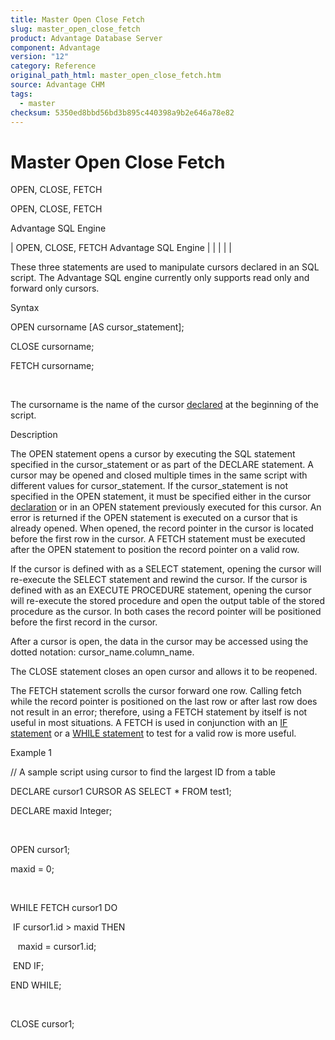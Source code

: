 ```yaml
---
title: Master Open Close Fetch
slug: master_open_close_fetch
product: Advantage Database Server
component: Advantage
version: "12"
category: Reference
original_path_html: master_open_close_fetch.htm
source: Advantage CHM
tags:
  - master
checksum: 5350ed8bbd56bd3b895c440398a9b2e646a78e82
---
```


# Master Open Close Fetch

OPEN, CLOSE, FETCH

OPEN, CLOSE, FETCH

Advantage SQL Engine

| OPEN, CLOSE, FETCH  Advantage SQL Engine |  |  |  |  |

These three statements are used to manipulate cursors declared in an SQL script. The Advantage SQL engine currently only supports read only and forward only cursors.

Syntax

OPEN cursorname [AS cursor\_statement];

CLOSE cursorname;

FETCH cursorname;

 

The cursorname is the name of the cursor [declared](master_declare.md) at the beginning of the script.

Description

The OPEN statement opens a cursor by executing the SQL statement specified in the cursor\_statement or as part of the DECLARE statement. A cursor may be opened and closed multiple times in the same script with different values for cursor\_statement. If the cursor\_statement is not specified in the OPEN statement, it must be specified either in the cursor [declaration](master_declare.md) or in an OPEN statement previously executed for this cursor. An error is returned if the OPEN statement is executed on a cursor that is already opened. When opened, the record pointer in the cursor is located before the first row in the cursor. A FETCH statement must be executed after the OPEN statement to position the record pointer on a valid row.

If the cursor is defined with as a SELECT statement, opening the cursor will re-execute the SELECT statement and rewind the cursor. If the cursor is defined with as an EXECUTE PROCEDURE statement, opening the cursor will re-execute the stored procedure and open the output table of the stored procedure as the cursor. In both cases the record pointer will be positioned before the first record in the cursor.

After a cursor is open, the data in the cursor may be accessed using the dotted notation: cursor\_name.column\_name.

The CLOSE statement closes an open cursor and allows it to be reopened.

The FETCH statement scrolls the cursor forward one row. Calling fetch while the record pointer is positioned on the last row or after last row does not result in an error; therefore, using a FETCH statement by itself is not useful in most situations. A FETCH is used in conjunction with an [IF statement](master_if_script.md) or a [WHILE statement](master_while.md) to test for a valid row is more useful.

Example 1

// A sample script using cursor to find the largest ID from a table

DECLARE cursor1 CURSOR AS SELECT \* FROM test1;

DECLARE maxid Integer;

 

OPEN cursor1;

maxid = 0;

 

WHILE FETCH cursor1 DO

 IF cursor1.id > maxid THEN

   maxid = cursor1.id;

 END IF;

END WHILE;

 

CLOSE cursor1;
